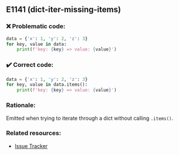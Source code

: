 ## E1141 (dict-iter-missing-items)

### :x: Problematic code:

```python
data = {'x': 1, 'y': 2, 'z': 3}
for key, value in data:
    print(f'key: {key} => value: {value}')
```

### :heavy_check_mark: Correct code:

```python
data = {'x': 1, 'y': 2, 'z': 3}
for key, value in data.items():
    print(f'key: {key} => value: {value}')
```

### Rationale:

Emitted when trying to iterate through a dict without calling `.items()`.

### Related resources:

- [Issue Tracker](https://github.com/PyCQA/pylint/issues?q=is%3Aissue+%22dict-iter-missing-items%22+OR+%22E1141%22)
